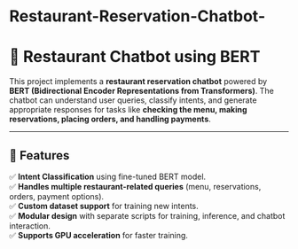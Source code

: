 # Restaurant-Reservation-Chatbot-
# 🚀 Restaurant Chatbot using BERT  

This project implements a **restaurant reservation chatbot** powered by **BERT (Bidirectional Encoder Representations from Transformers)**. The chatbot can understand user queries, classify intents, and generate appropriate responses for tasks like **checking the menu, making reservations, placing orders, and handling payments**.  

---

## 📌 Features  
✅ **Intent Classification** using fine-tuned BERT model.  
✅ **Handles multiple restaurant-related queries** (menu, reservations, orders, payment options).  
✅ **Custom dataset support** for training new intents.  
✅ **Modular design** with separate scripts for training, inference, and chatbot interaction.  
✅ **Supports GPU acceleration** for faster training. 
